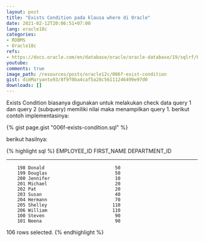 ```yaml
---
layout: post
title: "Exists Condition pada klausa where di Oracle"
date: 2021-02-12T20:06:51+07:00
lang: oracle18c
categories:
- RDBMS
- Oracle18c
refs: 
- https://docs.oracle.com/en/database/oracle/oracle-database/19/sqlrf/EXISTS-Condition.html#GUID-20259A83-C42B-4E0D-8DF4-9A2A66ACA8E7
youtube: 
comments: true
image_path: /resources/posts/oracle12c/006f-exist-condition
gist: dimMaryanto93/8f9f0ba4caf5a28c56111246499e97d0
downloads: []
---
```


Exists Condition biasanya digunakan untuk melakukan check data query 1 dan query 2 (subquery) memiliki nilai maka menampilkan query 1. berikut contoh implementasinya:

{% gist page.gist "006f-exists-condition.sql" %}

berikut hasilnya:

{% highlight sql %}
EMPLOYEE_ID FIRST_NAME           DEPARTMENT_ID
----------- -------------------- -------------
        198 Donald                          50
        199 Douglas                         50
        200 Jennifer                        10
        201 Michael                         20
        202 Pat                             20
        203 Susan                           40
        204 Hermann                         70
        205 Shelley                        110
        206 William                        110
        100 Steven                          90
        101 Neena                           90

106 rows selected.
{% endhighlight %}